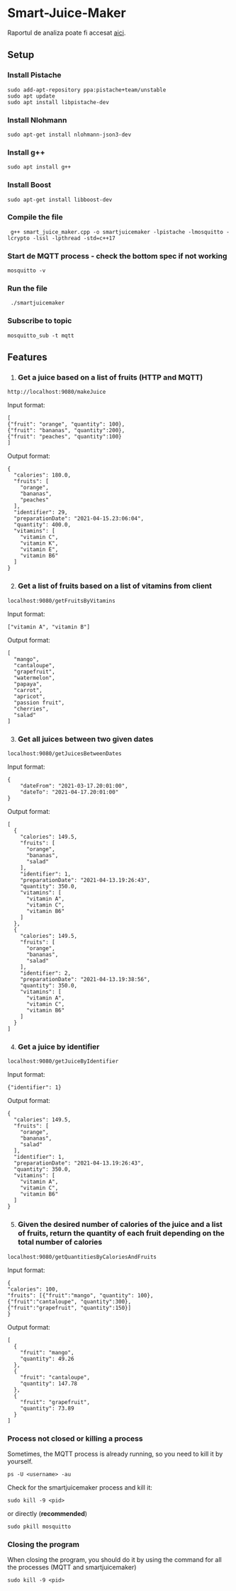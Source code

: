 # Smart-Juice-Maker

Raportul de analiza poate fi accesat [aici](https://drive.google.com/file/d/1E63-G4GlCUnH10iFmfEvAfgfBoLkKwqw/view?usp=sharing).

## Setup

### Install Pistache
```
sudo add-apt-repository ppa:pistache+team/unstable
sudo apt update
sudo apt install libpistache-dev
```

### Install Nlohmann
```
sudo apt-get install nlohmann-json3-dev
```

### Install g++
```
sudo apt install g++
```

### Install Boost
```
sudo apt-get install libboost-dev
```

### Compile the file
```
 g++ smart_juice_maker.cpp -o smartjuicemaker -lpistache -lmosquitto -lcrypto -lssl -lpthread -std=c++17
```

### Start de MQTT process - check the bottom spec if not working
```
mosquitto -v
```

### Run the file
```
 ./smartjuicemaker
 ```

### Subscribe to topic
```
mosquitto_sub -t mqtt
```

## Features

1. ### Get a juice based on a list of fruits (HTTP and MQTT)
```
http://localhost:9080/makeJuice
```
Input format:
```
[
{"fruit": "orange", "quantity": 100},
{"fruit": "bananas", "quantity":200},
{"fruit": "peaches", "quantity":100}
]
```
Output format:
```
{
  "calories": 180.0,
  "fruits": [
    "orange",
    "bananas",
    "peaches"
  ],
  "identifier": 29,
  "preparationDate": "2021-04-15.23:06:04",
  "quantity": 400.0,
  "vitamins": [
    "vitamin C",
    "vitamin K",
    "vitamin E",
    "vitamin B6"
  ]
}
```

2. ### Get a list of fruits based on a list of vitamins from client
```
localhost:9080/getFruitsByVitamins
```
Input format:
```
["vitamin A", "vitamin B"]
```
Output format:
```
[
  "mango",
  "cantaloupe",
  "grapefruit",
  "watermelon",
  "papaya",
  "carrot",
  "apricot",
  "passion fruit",
  "cherries",
  "salad"
]
```
3. ### Get all juices between two given dates
```
localhost:9080/getJuicesBetweenDates
```
Input format:
```
{
    "dateFrom": "2021-03-17.20:01:00",
    "dateTo": "2021-04-17.20:01:00"
}
```
Output format:
```
[
  {
    "calories": 149.5,
    "fruits": [
      "orange",
      "bananas",
      "salad"
    ],
    "identifier": 1,
    "preparationDate": "2021-04-13.19:26:43",
    "quantity": 350.0,
    "vitamins": [
      "vitamin A",
      "vitamin C",
      "vitamin B6"
    ]
  },
  {
    "calories": 149.5,
    "fruits": [
      "orange",
      "bananas",
      "salad"
    ],
    "identifier": 2,
    "preparationDate": "2021-04-13.19:38:56",
    "quantity": 350.0,
    "vitamins": [
      "vitamin A",
      "vitamin C",
      "vitamin B6"
    ]
  }
]
```

4. ### Get a juice by identifier
```
localhost:9080/getJuiceByIdentifier
```
Input format:
```
{"identifier": 1}
```
Output format:
```
{
  "calories": 149.5,
  "fruits": [
    "orange",
    "bananas",
    "salad"
  ],
  "identifier": 1,
  "preparationDate": "2021-04-13.19:26:43",
  "quantity": 350.0,
  "vitamins": [
    "vitamin A",
    "vitamin C",
    "vitamin B6"
  ]
}
```
5. ### Given the desired number of calories of the juice and a list of fruits, return the quantity of each fruit depending on the total number of calories
```
localhost:9080/getQuantitiesByCaloriesAndFruits
```
Input format:
```
{
"calories": 100,
"fruits": [{"fruit":"mango", "quantity": 100},
{"fruit":"cantaloupe", "quantity":300},
{"fruit":"grapefruit", "quantity":150}]
}
```
Output format:
```
[
  {
    "fruit": "mango",
    "quantity": 49.26
  },
  {
    "fruit": "cantaloupe",
    "quantity": 147.78
  },
  {
    "fruit": "grapefruit",
    "quantity": 73.89
  }
]
```

### Process not closed or killing a process
Sometimes, the MQTT process is already running, so you need to kill it by yourself.
```
ps -U <username> -au
```
Check for the smartjuicemaker process and kill it:
```
sudo kill -9 <pid>
```
or directly (**recommended**)
```
sudo pkill mosquitto
```
### Closing the program
When closing the program, you should do it by using the command for all the processes (MQTT and smartjuicemaker)
```
sudo kill -9 <pid>
```
